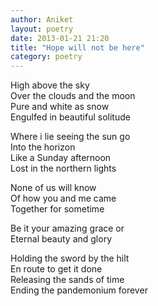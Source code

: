 ```yaml
---
author: Aniket
layout: poetry
date: 2013-01-21 21:20
title: "Hope will not be here"
category: poetry
---
```

High above the sky  
Over the clouds and the moon  
Pure and white as snow  
Engulfed in beautiful solitude

Where i lie seeing the sun go  
Into the horizon  
Like a Sunday afternoon  
Lost in the northern lights  

None of us will know  
Of how you and me came  
Together for sometime

Be it your amazing grace or  
Eternal beauty and glory

Holding the sword by the hilt  
En route to get it done  
Releasing the sands of time  
Ending the pandemonium forever